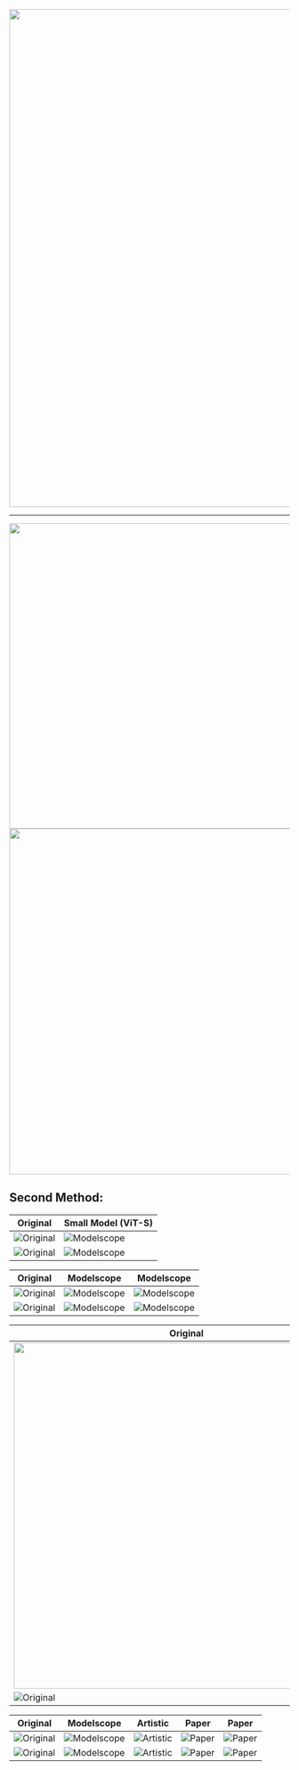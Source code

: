 <img src="" width="894" />

----

<img src="" width="548" />

<img src="" width="621" />

## Second Method:

| Original  | Small Model (ViT-S) |
| ------------- | ------------- |
![Original]() | ![Modelscope]() |
![Original]() | ![Modelscope]() |


| Original  | Modelscope | Modelscope |
| ------------- | ------------- | ------------- |
![Original]() | ![Modelscope]() | ![Modelscope]() |
![Original]() | ![Modelscope]() | ![Modelscope]() |


| Original  | ECCV | SIGGRAPH |
| ------------- | ------------- | ------------- |
<img src="" width="621" /> | <img src="" width="621" /> | <img src="" width="621" /> |
![Original]() | ![ECCV]() | ![SIGGRAPH]()  |


| Original  | Modelscope | Artistic | Paper | Paper |
| ------------- | ------------- | ------------- | ------------- | ------------- |
![Original]() | ![Modelscope]() | ![Artistic]()  | ![Paper]() | ![Paper]()
![Original]() | ![Modelscope]() | ![Artistic]()  | ![Paper]() | ![Paper]()
